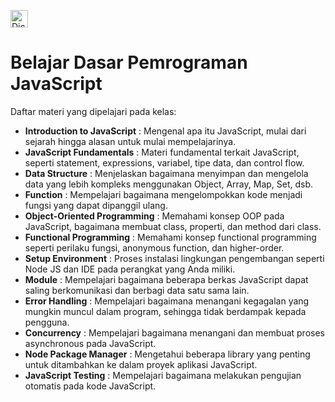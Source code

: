 [<img align="center" alt="Dicoding | Website" height="28px" src="https://d17ivq9b7rppb3.cloudfront.net/original/academy/202103251356570b89930cd1eec7c1c52c1dbc38350885.jpeg" />](https://www.dicoding.com/academies/256)&ensp;  
# Belajar Dasar Pemrograman JavaScript  

Daftar materi yang dipelajari pada kelas:
* **Introduction to JavaScript** : Mengenal apa itu JavaScript, mulai dari sejarah hingga alasan untuk mulai mempelajarinya.
* **JavaScript Fundamentals** : Materi fundamental terkait JavaScript, seperti statement, expressions, variabel, tipe data, dan control flow.
* **Data Structure** : Menjelaskan bagaimana menyimpan dan mengelola data yang lebih kompleks menggunakan Object, Array, Map, Set, dsb.
* **Function** : Mempelajari bagaimana mengelompokkan kode menjadi fungsi yang dapat dipanggil ulang.
* **Object-Oriented Programming** : Memahami konsep OOP pada JavaScript, bagaimana membuat class, properti, dan method dari class.
* **Functional Programming** : Memahami konsep functional programming seperti perilaku fungsi, anonymous function, dan higher-order.
* **Setup Environment** : Proses instalasi lingkungan pengembangan seperti Node JS dan IDE pada perangkat yang Anda miliki.
* **Module** : Mempelajari bagaimana beberapa berkas JavaScript dapat saling berkomunikasi dan berbagi data satu sama lain.
* **Error Handling** : Mempelajari bagaimana menangani kegagalan yang mungkin muncul dalam program, sehingga tidak berdampak kepada pengguna.
* **Concurrency** : Mempelajari bagaimana menangani dan membuat proses asynchronous pada JavaScript.
* **Node Package Manager** : Mengetahui beberapa library yang penting untuk ditambahkan ke dalam proyek aplikasi JavaScript.
* **JavaScript Testing** : Mempelajari bagaimana melakukan pengujian otomatis pada kode JavaScript.
